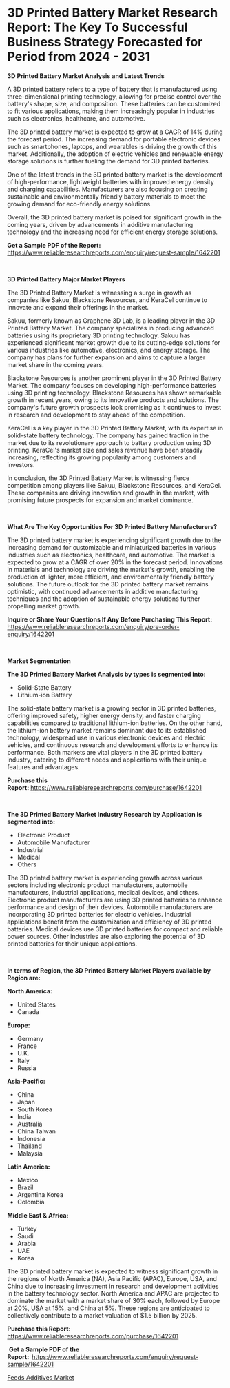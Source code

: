 <p><h1>3D Printed Battery Market Research Report: The Key To Successful Business Strategy Forecasted for Period from 2024 - 2031</h1></p><p><strong>3D Printed Battery Market Analysis and Latest Trends</strong></p>
<p><p>A 3D printed battery refers to a type of battery that is manufactured using three-dimensional printing technology, allowing for precise control over the battery's shape, size, and composition. These batteries can be customized to fit various applications, making them increasingly popular in industries such as electronics, healthcare, and automotive.</p><p>The 3D printed battery market is expected to grow at a CAGR of 14% during the forecast period. The increasing demand for portable electronic devices such as smartphones, laptops, and wearables is driving the growth of this market. Additionally, the adoption of electric vehicles and renewable energy storage solutions is further fueling the demand for 3D printed batteries.</p><p>One of the latest trends in the 3D printed battery market is the development of high-performance, lightweight batteries with improved energy density and charging capabilities. Manufacturers are also focusing on creating sustainable and environmentally friendly battery materials to meet the growing demand for eco-friendly energy solutions.</p><p>Overall, the 3D printed battery market is poised for significant growth in the coming years, driven by advancements in additive manufacturing technology and the increasing need for efficient energy storage solutions.</p></p>
<p><strong>Get a Sample PDF of the Report:&nbsp;</strong> <a href="https://www.reliableresearchreports.com/enquiry/request-sample/1642201">https://www.reliableresearchreports.com/enquiry/request-sample/1642201</a></p>
<p>&nbsp;</p>
<p><strong>3D Printed Battery Major Market Players</strong></p>
<p><p>The 3D Printed Battery Market is witnessing a surge in growth as companies like Sakuu, Blackstone Resources, and KeraCel continue to innovate and expand their offerings in the market. </p><p>Sakuu, formerly known as Graphene 3D Lab, is a leading player in the 3D Printed Battery Market. The company specializes in producing advanced batteries using its proprietary 3D printing technology. Sakuu has experienced significant market growth due to its cutting-edge solutions for various industries like automotive, electronics, and energy storage. The company has plans for further expansion and aims to capture a larger market share in the coming years.</p><p>Blackstone Resources is another prominent player in the 3D Printed Battery Market. The company focuses on developing high-performance batteries using 3D printing technology. Blackstone Resources has shown remarkable growth in recent years, owing to its innovative products and solutions. The company's future growth prospects look promising as it continues to invest in research and development to stay ahead of the competition.</p><p>KeraCel is a key player in the 3D Printed Battery Market, with its expertise in solid-state battery technology. The company has gained traction in the market due to its revolutionary approach to battery production using 3D printing. KeraCel's market size and sales revenue have been steadily increasing, reflecting its growing popularity among customers and investors.</p><p>In conclusion, the 3D Printed Battery Market is witnessing fierce competition among players like Sakuu, Blackstone Resources, and KeraCel. These companies are driving innovation and growth in the market, with promising future prospects for expansion and market dominance.</p></p>
<p>&nbsp;</p>
<p><strong>What Are The Key Opportunities For 3D Printed Battery Manufacturers?</strong></p>
<p><p>The 3D printed battery market is experiencing significant growth due to the increasing demand for customizable and miniaturized batteries in various industries such as electronics, healthcare, and automotive. The market is expected to grow at a CAGR of over 20% in the forecast period. Innovations in materials and technology are driving the market's growth, enabling the production of lighter, more efficient, and environmentally friendly battery solutions. The future outlook for the 3D printed battery market remains optimistic, with continued advancements in additive manufacturing techniques and the adoption of sustainable energy solutions further propelling market growth.</p></p>
<p><strong>Inquire or Share Your Questions If Any Before Purchasing This Report:</strong> <a href="https://www.reliableresearchreports.com/enquiry/pre-order-enquiry/1642201">https://www.reliableresearchreports.com/enquiry/pre-order-enquiry/1642201</a></p>
<p>&nbsp;</p>
<p><strong>Market Segmentation</strong></p>
<p><strong>The 3D Printed Battery Market Analysis by types is segmented into:</strong></p>
<p><ul><li>Solid-State Battery</li><li>Lithium-ion Battery</li></ul></p>
<p><p>The solid-state battery market is a growing sector in 3D printed batteries, offering improved safety, higher energy density, and faster charging capabilities compared to traditional lithium-ion batteries. On the other hand, the lithium-ion battery market remains dominant due to its established technology, widespread use in various electronic devices and electric vehicles, and continuous research and development efforts to enhance its performance. Both markets are vital players in the 3D printed battery industry, catering to different needs and applications with their unique features and advantages.</p></p>
<p><strong>Purchase this Report:&nbsp;</strong><a href="https://www.reliableresearchreports.com/purchase/1642201">https://www.reliableresearchreports.com/purchase/1642201</a></p>
<p>&nbsp;</p>
<p><strong>The 3D Printed Battery Market Industry Research by Application is segmented into:</strong></p>
<p><ul><li>Electronic Product</li><li>Automobile Manufacturer</li><li>Industrial</li><li>Medical</li><li>Others</li></ul></p>
<p><p>The 3D printed battery market is experiencing growth across various sectors including electronic product manufacturers, automobile manufacturers, industrial applications, medical devices, and others. Electronic product manufacturers are using 3D printed batteries to enhance performance and design of their devices. Automobile manufacturers are incorporating 3D printed batteries for electric vehicles. Industrial applications benefit from the customization and efficiency of 3D printed batteries. Medical devices use 3D printed batteries for compact and reliable power sources. Other industries are also exploring the potential of 3D printed batteries for their unique applications.</p></p>
<p>&nbsp;</p>
<p><strong>In terms of Region, the 3D Printed Battery Market Players available by Region are:</strong></p>
<p>
    <p> <strong> North America: </strong>
        <ul>
            <li>United States</li>
            <li>Canada</li>
        </ul>
        </p> 
    <p> <strong> Europe: </strong>
        <ul>
            <li>Germany</li>
            <li>France</li>
            <li>U.K.</li>
            <li>Italy</li>
            <li>Russia</li>
        </ul>
        </p> 
    <p> <strong> Asia-Pacific: </strong>
        <ul>
            <li>China</li>
            <li>Japan</li>
            <li>South Korea</li>
            <li>India</li>
            <li>Australia</li>
            <li>China Taiwan</li>
            <li>Indonesia</li>
            <li>Thailand</li>
            <li>Malaysia</li>
        </ul>
        </p> 
    <p> <strong> Latin America: </strong>
        <ul>
            <li>Mexico</li>
            <li>Brazil</li>
            <li>Argentina Korea</li>
            <li>Colombia</li>
        </ul>
        </p> 
    <p> <strong> Middle East & Africa: </strong>
        <ul>
            <li>Turkey</li>
            <li>Saudi</li>
            <li>Arabia</li>
            <li>UAE</li>
            <li>Korea</li>
        </ul>
    </p>
    </p>
<p><p>The 3D printed battery market is expected to witness significant growth in the regions of North America (NA), Asia Pacific (APAC), Europe, USA, and China due to increasing investment in research and development activities in the battery technology sector. North America and APAC are projected to dominate the market with a market share of 30% each, followed by Europe at 20%, USA at 15%, and China at 5%. These regions are anticipated to collectively contribute to a market valuation of $1.5 billion by 2025.</p></p>
<p><strong>Purchase this Report: </strong><a href="https://www.reliableresearchreports.com/purchase/1642201">https://www.reliableresearchreports.com/purchase/1642201</a></p>
<p>&nbsp;<strong>Get a Sample PDF of the Report:&nbsp;&nbsp;</strong><a href="https://www.reliableresearchreports.com/enquiry/request-sample/1642201">https://www.reliableresearchreports.com/enquiry/request-sample/1642201</a></p>
<p><strong></strong></p>
<p><p><a href="https://eight-handstand-8fb.notion.site/Feeds-Additives-Market-Furnish-Information-about-Market-Size-Market-Share-Market-Dynamics-and-Pro-6ce201e94bc74d65a36403e1258afc8f">Feeds Additives Market</a></p></p>